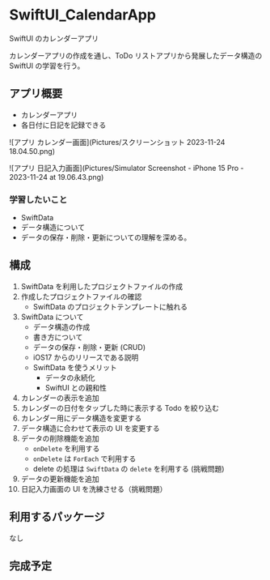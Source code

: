 # SwiftUI_CalendarApp

SwiftUI のカレンダーアプリ

カレンダーアプリの作成を通し、ToDo リストアプリから発展したデータ構造の SwiftUI の学習を行う。

## アプリ概要

- カレンダーアプリ
- 各日付に日記を記録できる

![アプリ カレンダー画面](Pictures/スクリーンショット 2023-11-24 18.04.50.png)

![アプリ 日記入力画面](Pictures/Simulator Screenshot - iPhone 15 Pro - 2023-11-24 at 19.06.43.png)

### 学習したいこと

- SwiftData
- データ構造について
- データの保存・削除・更新についての理解を深める。

## 構成

1. SwiftData を利用したプロジェクトファイルの作成
2. 作成したプロジェクトファイルの確認
   - SwiftData のプロジェクトテンプレートに触れる
3. SwiftData について
   - データ構造の作成
   - 書き方について
   - データの保存・削除・更新 (CRUD)
   - iOS17 からのリリースである説明
   - SwiftData を使うメリット
     - データの永続化
     - SwiftUI との親和性
4. カレンダーの表示を追加
5. カレンダーの日付をタップした時に表示する Todo を絞り込む
6. カレンダー用にデータ構造を変更する
7. データ構造に合わせて表示の UI を変更する
8. データの削除機能を追加
   - `onDelete` を利用する
   - `onDelete` は `ForEach` で利用する
   - delete の処理は `SwiftData` の `delete` を利用する (挑戦問題)
9. データの更新機能を追加
10. 日記入力画面の UI を洗練させる（挑戦問題）

## 利用するパッケージ

なし

## 完成予定
